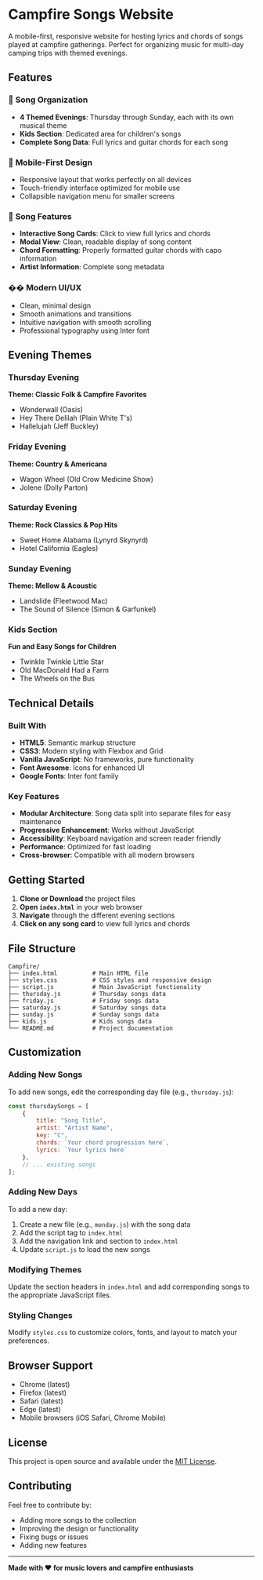 # Campfire Songs Website

A mobile-first, responsive website for hosting lyrics and chords of songs played at campfire gatherings. Perfect for organizing music for multi-day camping trips with themed evenings.

## Features

### 🎵 **Song Organization**
- **4 Themed Evenings**: Thursday through Sunday, each with its own musical theme
- **Kids Section**: Dedicated area for children's songs
- **Complete Song Data**: Full lyrics and guitar chords for each song

### 📱 **Mobile-First Design**
- Responsive layout that works perfectly on all devices
- Touch-friendly interface optimized for mobile use
- Collapsible navigation menu for smaller screens

### 🎸 **Song Features**
- **Interactive Song Cards**: Click to view full lyrics and chords
- **Modal View**: Clean, readable display of song content
- **Chord Formatting**: Properly formatted guitar chords with capo information
- **Artist Information**: Complete song metadata

### �� **Modern UI/UX**
- Clean, minimal design
- Smooth animations and transitions
- Intuitive navigation with smooth scrolling
- Professional typography using Inter font

## Evening Themes

### Thursday Evening
**Theme: Classic Folk & Campfire Favorites**
- Wonderwall (Oasis)
- Hey There Delilah (Plain White T's)
- Hallelujah (Jeff Buckley)

### Friday Evening
**Theme: Country & Americana**
- Wagon Wheel (Old Crow Medicine Show)
- Jolene (Dolly Parton)

### Saturday Evening
**Theme: Rock Classics & Pop Hits**
- Sweet Home Alabama (Lynyrd Skynyrd)
- Hotel California (Eagles)

### Sunday Evening
**Theme: Mellow & Acoustic**
- Landslide (Fleetwood Mac)
- The Sound of Silence (Simon & Garfunkel)

### Kids Section
**Fun and Easy Songs for Children**
- Twinkle Twinkle Little Star
- Old MacDonald Had a Farm
- The Wheels on the Bus

## Technical Details

### Built With
- **HTML5**: Semantic markup structure
- **CSS3**: Modern styling with Flexbox and Grid
- **Vanilla JavaScript**: No frameworks, pure functionality
- **Font Awesome**: Icons for enhanced UI
- **Google Fonts**: Inter font family

### Key Features
- **Modular Architecture**: Song data split into separate files for easy maintenance
- **Progressive Enhancement**: Works without JavaScript
- **Accessibility**: Keyboard navigation and screen reader friendly
- **Performance**: Optimized for fast loading
- **Cross-browser**: Compatible with all modern browsers

## Getting Started

1. **Clone or Download** the project files
2. **Open `index.html`** in your web browser
3. **Navigate** through the different evening sections
4. **Click on any song card** to view full lyrics and chords

## File Structure

```
Campfire/
├── index.html          # Main HTML file
├── styles.css          # CSS styles and responsive design
├── script.js           # Main JavaScript functionality
├── thursday.js         # Thursday songs data
├── friday.js           # Friday songs data
├── saturday.js         # Saturday songs data
├── sunday.js           # Sunday songs data
├── kids.js             # Kids songs data
└── README.md           # Project documentation
```

## Customization

### Adding New Songs
To add new songs, edit the corresponding day file (e.g., `thursday.js`):

```javascript
const thursdaySongs = [
    {
        title: "Song Title",
        artist: "Artist Name",
        key: "C",
        chords: `Your chord progression here`,
        lyrics: `Your lyrics here`
    },
    // ... existing songs
];
```

### Adding New Days
To add a new day:
1. Create a new file (e.g., `monday.js`) with the song data
2. Add the script tag to `index.html`
3. Add the navigation link and section to `index.html`
4. Update `script.js` to load the new songs

### Modifying Themes
Update the section headers in `index.html` and add corresponding songs to the appropriate JavaScript files.

### Styling Changes
Modify `styles.css` to customize colors, fonts, and layout to match your preferences.

## Browser Support

- Chrome (latest)
- Firefox (latest)
- Safari (latest)
- Edge (latest)
- Mobile browsers (iOS Safari, Chrome Mobile)

## License

This project is open source and available under the [MIT License](LICENSE).

## Contributing

Feel free to contribute by:
- Adding more songs to the collection
- Improving the design or functionality
- Fixing bugs or issues
- Adding new features

---

**Made with ❤️ for music lovers and campfire enthusiasts**
